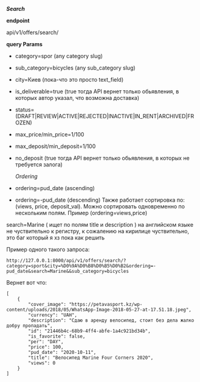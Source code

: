 ***Search***

**endpoint**

api/v1/offers/search/

**query Params**

- category=spor (any category slug)
- sub_category=bicycles (any sub_category slug)
- city=Киев (пока-что это просто text_field)
- is_deliverable=true (true тогда API вернет только обьявления, в которых автор указал, что возможна доставка)
- status=(DRAFT|REVIEW|ACTIVE|REJECTED|INACTIVE|IN_RENT|ARCHIVED|FROZEN)
- max_price/min_price=1/100
- max_deposit/min_deposit=1/100
- no_deposit (true тогда API вернет только обьявления, в которых не требуется залога)

    *Ordering*

- ordering=pud_date (ascending)
- ordering=-pud_date (descending) Также работает сортировка по: (views, price, deposit_val). Можно сортировать одновременно по нескольким полям. Пример (ordering=views,price)

search=Marine ( ищет по полям title и description ) на английском языке не чуствительно к регистру, к сожалению на кирилице чуствительно, это баг который я хз пока как решить

Пример одного такого запроса:
```
http://127.0.0.1:8000/api/v1/offers/search/?category=sport&city=%D0%9A%D0%B8%D0%B5%D0%B2&ordering=-pud_date&search=Marine&&sub_category=bicycles
```
Вернет вот что:

```
[
    {
        "cover_image": "https://petavasport.kz/wp-content/uploads/2018/05/WhatsApp-Image-2018-05-27-at-17.51.18.jpeg",
        "currency": "UAH",
        "description": "Сдаю в аренду велосипед, стоит без дела жалко добру пропадать",
        "id": "21446b4c-68b9-4ff4-abfe-1a4c921bd34b",
        "is_favorite": false,
        "per": "DAY",
        "price": 100,
        "pud_date": "2020-10-11",
        "title": "Велосипед Marine Four Corners 2020",
        "views": 0
    }
]
```